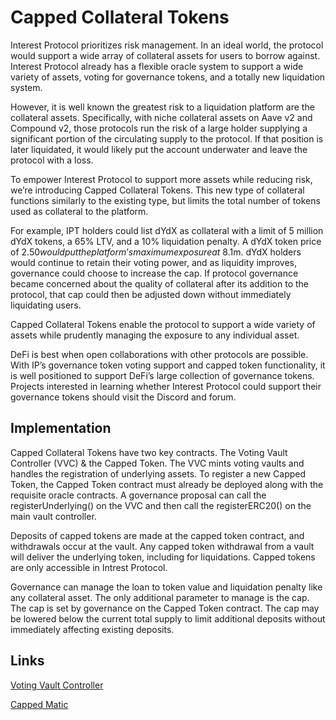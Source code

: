 # Capped Collateral Tokens

Interest Protocol prioritizes risk management. In an ideal world, the protocol would support a wide array of collateral assets for users to borrow against. Interest Protocol already has a flexible oracle system to support a wide variety of assets, voting for governance tokens, and a totally new liquidation system.

However, it is well known the greatest risk to a liquidation platform are the collateral assets. Specifically, with niche collateral assets on Aave v2 and Compound v2, those protocols run the risk of a large holder supplying a significant portion of the circulating supply to the protocol. If that position is later liquidated, it would likely put the account underwater and leave the protocol with a loss.

To empower Interest Protocol to support more assets while reducing risk, we’re introducing Capped Collateral Tokens. This new type of collateral functions similarly to the existing type, but limits the total number of tokens used as collateral to the platform.

For example, IPT holders could list dYdX as collateral with a limit of 5 million dYdX tokens, a 65% LTV, and a 10% liquidation penalty. A dYdX token price of $2.50 would put the platform’s maximum exposure at ~$8.1m. dYdX holders would continue to retain their voting power, and as liquidity improves, governance could choose to increase the cap. If protocol governance became concerned about the quality of collateral after its addition to the protocol, that cap could then be adjusted down without immediately liquidating users.

Capped Collateral Tokens enable the protocol to support a wide variety of assets while prudently managing the exposure to any individual asset.

DeFi is best when open collaborations with other protocols are possible. With IP’s governance token voting support and capped token functionality, it is well positioned to support DeFi’s large collection of governance tokens. Projects interested in learning whether Interest Protocol could support their governance tokens should visit the Discord and forum.

## Implementation

Capped Collateral Tokens have two key contracts. The Voting Vault Controller (VVC) & the Capped Token. The VVC mints voting vaults and handles the registration of underlying assets. To register a new Capped Token, the Capped Token contract must already be deployed along with the requisite oracle contracts. A governance proposal can call the registerUnderlying() on the VVC and then call the registerERC20() on the main vault controller. 
 
Deposits of capped tokens are made at the capped token contract, and withdrawals occur at the vault. Any capped token withdrawal from a vault will deliver the underlying token, including for liquidations. Capped tokens are only accessible in Intrest Protocol.
 
Governance can manage the loan to token value and liquidation penalty like any collateral asset. The only additional parameter to manage is the cap. The cap is set by governance on the Capped Token contract. The cap may be lowered below the current total supply to limit additional deposits without immediately affecting existing deposits. 

## Links
[Voting Vault Controller](https://etherscan.io/address/0xae49ddca05fe891c6a5492ed52d739ec1328cbe2#readProxyContract)

[Capped Matic](https://etherscan.io/address/0x5AC39ED42E14CF330A864D7D1B82690B4D1B9E61#readProxyContract)
